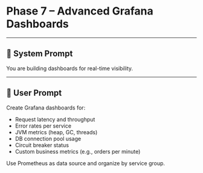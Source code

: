 # Phase 7 – Advanced Grafana Dashboards

---

## 🧠 System Prompt

You are building dashboards for real-time visibility.

---

## 💬 User Prompt

Create Grafana dashboards for:
- Request latency and throughput
- Error rates per service
- JVM metrics (heap, GC, threads)
- DB connection pool usage
- Circuit breaker status
- Custom business metrics (e.g., orders per minute)

Use Prometheus as data source and organize by service group.